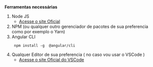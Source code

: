**Ferramentas necessárias**
1. Node JS
    * [Acesse o site Oficial](https://nodejs.org/en/)
2. NPM (ou qualquer outro gerenciador de pacotes de sua preferencia como por exemplo o Yarn)
2. Angular CLI
    ```console 
     npm install -g  @angular/cli
     ```
3. Qualquer Editor de sua preferencia ( no caso vou usar o VSCode )
    * [Acesse o site Oficial do VSCode](https://code.visualstudio.com)
